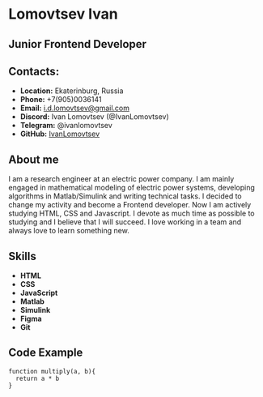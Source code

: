 # Lomovtsev Ivan
## Junior Frontend Developer
## Contacts:
* **Location:** Ekaterinburg, Russia
* **Phone:** +7(905)0036141
* **Email:** i.d.lomovtsev@gmail.com
* **Discord:** Ivan Lomovtsev (@IvanLomovtsev)  
* **Telegram:** @ivanlomovtsev
* **GitHub:** [IvanLomovtsev](https://github.com/IvanLomovtsev "Ivan Lomovtsev")
## About me
I am a research engineer at an electric power company. I am mainly engaged in mathematical modeling of electric power systems, developing algorithms in Matlab/Simulink and writing technical tasks. I decided to change my activity and become a Frontend developer. Now I am actively studying HTML, CSS and Javascript. I devote as much time as possible to studying and I believe that I will succeed. I love working in a team and always love to learn something new.
## Skills
* **HTML**
* **CSS**
* **JavaScript**
* **Matlab**
* **Simulink**
* **Figma**
* **Git**
## Code Example
```
function multiply(a, b){
  return a * b
}
```
